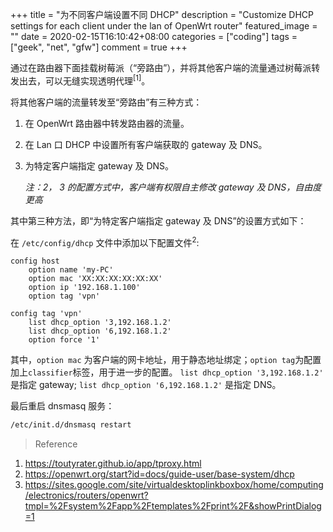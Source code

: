 +++
title = "为不同客户端设置不同 DHCP"
description = "Customize DHCP settings for each client under the lan of OpenWrt router"
featured_image = ""
date = 2020-02-15T16:10:42+08:00
categories = ["coding"]
tags = ["geek", "net", "gfw"]
comment = true
+++

通过在路由器下面挂载树莓派（“旁路由”），并将其他客户端的流量通过树莓派转发出去，可以无缝实现透明代理<sup>[1]</sup>。

将其他客户端的流量转发至“旁路由”有三种方式：

1. 在 OpenWrt 路由器中转发路由器的流量。
2. 在 Lan 口 DHCP 中设置所有客户端获取的 gateway 及 DNS。
3. 为特定客户端指定 gateway 及 DNS。

   _注：2， 3 的配置方式中，客户端有权限自主修改 gateway 及 DNS，自由度更高_

其中第三种方法，即“为特定客户端指定 gateway 及 DNS”的设置方式如下：

在 `/etc/config/dhcp` 文件中添加以下配置文件<sup>2</sup>:

```
config host
    option name 'my-PC'
    option mac 'XX:XX:XX:XX:XX:XX'
    option ip '192.168.1.100'
    option tag 'vpn'

config tag 'vpn'
    list dhcp_option '3,192.168.1.2'
    list dhcp_option '6,192.168.1.2'
    option force '1'
```

其中，`option mac` 为客户端的网卡地址，用于静态地址绑定；`option tag`为配置加上`classifier`标签，用于进一步的配置。
`list dhcp_option '3,192.168.1.2'` 是指定 gateway;
`list dhcp_option '6,192.168.1.2'` 是指定 DNS。

最后重启 dnsmasq 服务：

```bash
/etc/init.d/dnsmasq restart
```

> Reference

1. https://toutyrater.github.io/app/tproxy.html
2. https://openwrt.org/start?id=docs/guide-user/base-system/dhcp
3. https://sites.google.com/site/virtualdesktoplinkboxbox/home/computing/electronics/routers/openwrt?tmpl=%2Fsystem%2Fapp%2Ftemplates%2Fprint%2F&showPrintDialog=1

